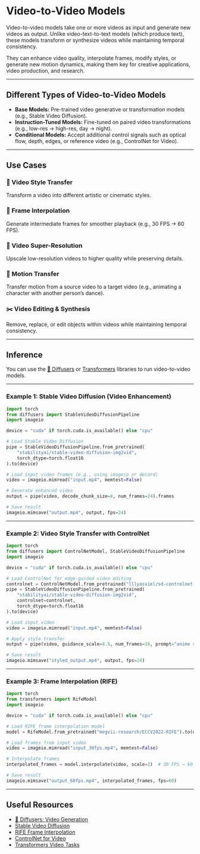 # Video-to-Video Models

Video-to-video models take one or more videos as input and generate new videos as output. Unlike video-text-to-text models (which produce text), these models transform or synthesize videos while maintaining temporal consistency.  

They can enhance video quality, interpolate frames, modify styles, or generate new motion dynamics, making them key for creative applications, video production, and research.

---

## Different Types of Video-to-Video Models

- **Base Models:** Pre-trained video generative or transformation models (e.g., Stable Video Diffusion).  
- **Instruction-Tuned Models:** Fine-tuned on paired video transformations (e.g., low-res → high-res, day → night).  
- **Conditional Models:** Accept additional control signals such as optical flow, depth, edges, or reference video (e.g., ControlNet for Video).  

---

## Use Cases

### 🎨 Video Style Transfer
Transform a video into different artistic or cinematic styles.  

### 🔄 Frame Interpolation
Generate intermediate frames for smoother playback (e.g., 30 FPS → 60 FPS).  

### 🔧 Video Super-Resolution
Upscale low-resolution videos to higher quality while preserving details.  

### 🕺 Motion Transfer
Transfer motion from a source video to a target video (e.g., animating a character with another person’s dance).  

### ✂️ Video Editing & Synthesis
Remove, replace, or edit objects within videos while maintaining temporal consistency.  

---

## Inference

You can use the [🤗 Diffusers](https://huggingface.co/docs/diffusers) or [Transformers](https://huggingface.co/docs/transformers) libraries to run video-to-video models.

---

### Example 1: Stable Video Diffusion (Video Enhancement)

```python
import torch
from diffusers import StableVideoDiffusionPipeline
import imageio

device = "cuda" if torch.cuda.is_available() else "cpu"

# Load Stable Video Diffusion
pipe = StableVideoDiffusionPipeline.from_pretrained(
    "stabilityai/stable-video-diffusion-img2vid", 
    torch_dtype=torch.float16
).to(device)

# Load input video frames (e.g., using imageio or decord)
video = imageio.mimread("input.mp4", memtest=False)

# Generate enhanced video
output = pipe(video, decode_chunk_size=8, num_frames=24).frames

# Save result
imageio.mimsave("output.mp4", output, fps=24)
```

---

### Example 2: Video Style Transfer with ControlNet

```python
import torch
from diffusers import ControlNetModel, StableVideoDiffusionPipeline
import imageio

device = "cuda" if torch.cuda.is_available() else "cpu"

# Load ControlNet for edge-guided video editing
controlnet = ControlNetModel.from_pretrained("lllyasviel/sd-controlnet-canny", torch_dtype=torch.float16)
pipe = StableVideoDiffusionPipeline.from_pretrained(
    "stabilityai/stable-video-diffusion-img2vid", 
    controlnet=controlnet,
    torch_dtype=torch.float16
).to(device)

# Load input video
video = imageio.mimread("input.mp4", memtest=False)

# Apply style transfer
output = pipe(video, guidance_scale=8.5, num_frames=16, prompt="anime style").frames

# Save result
imageio.mimsave("styled_output.mp4", output, fps=24)
```

---

### Example 3: Frame Interpolation (RIFE)

```python
import torch
from transformers import RifeModel
import imageio

device = "cuda" if torch.cuda.is_available() else "cpu"

# Load RIFE frame interpolation model
model = RifeModel.from_pretrained("megvii-research/ECCV2022-RIFE").to(device)

# Load frames from input video
video = imageio.mimread("input_30fps.mp4", memtest=False)

# Interpolate frames
interpolated_frames = model.interpolate(video, scale=2)  # 30 FPS → 60 FPS

# Save result
imageio.mimsave("output_60fps.mp4", interpolated_frames, fps=60)
```

---

## Useful Resources

- [🤗 Diffusers: Video Generation](https://huggingface.co/docs/diffusers/using-diffusers/video)  
- [Stable Video Diffusion](https://huggingface.co/stabilityai/stable-video-diffusion-img2vid)  
- [RIFE Frame Interpolation](https://huggingface.co/megvii-research/ECCV2022-RIFE)  
- [ControlNet for Video](https://huggingface.co/lllyasviel/sd-controlnet-canny)  
- [Transformers Video Tasks](https://huggingface.co/docs/transformers/tasks/video)  
